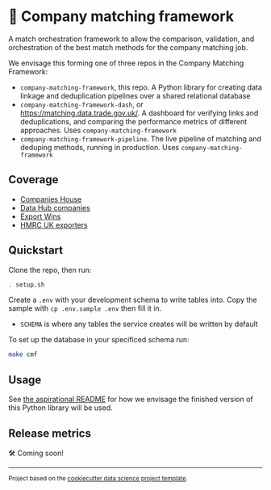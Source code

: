 # 🔗 Company matching framework

A match orchestration framework to allow the comparison, validation, and orchestration of the best match methods for the company matching job.

We envisage this forming one of three repos in the Company Matching Framework:

* `company-matching-framework`, this repo. A Python library for creating data linkage and deduplication pipelines over a shared relational database
* `company-matching-framework-dash`, or https://matching.data.trade.gov.uk/. A dashboard for verifying links and deduplications, and comparing the performance metrics of different approaches. Uses `company-matching-framework`
* `company-matching-framework-pipeline`. The live pipeline of matching and deduping methods, running in production. Uses `company-matching-framework`

## Coverage

* [Companies House](https://data.trade.gov.uk/datasets/a777d199-53a4-4d0a-bbbb-1559a86f8c4c#companies-house-company-data)
* [Data Hub companies](https://data.trade.gov.uk/datasets/32918f3e-a727-42e6-8359-9efc61c93aa4#data-hub-companies-master)
* [Export Wins](https://data.trade.gov.uk/datasets/0738396f-d1fd-46f1-a53f-5d8641d032af#export-wins-master-datasets)
* [HMRC UK exporters](https://data.trade.gov.uk/datasets/76fb2db3-ab32-4af8-ae87-d41d36b31265#uk-exporters)

## Quickstart

Clone the repo, then run:

```bash
. setup.sh
```

Create a `.env` with your development schema to write tables into. Copy the sample with `cp .env.sample .env` then fill it in.

* `SCHEMA` is where any tables the service creates will be written by default

To set up the database in your specificed schema run:

```bash
make cmf
```

## Usage

See [the aspirational README](references/README_aspitational.md) for how we envisage the finished version of this Python library will be used.

## Release metrics

🛠 Coming soon!

--------

<p><small>Project based on the <a target="_blank" href="https://drivendata.github.io/cookiecutter-data-science/">cookiecutter data science project template</a>.</small></p>
